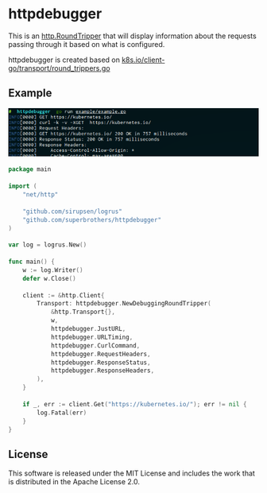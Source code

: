 # httpdebugger

This is an [http.RoundTripper](https://golang.org/pkg/net/http/#RoundTripper) that will display information about the requests passing through it based on what is configured.

httpdebugger is created based on [k8s.io/client-go/transport/round_trippers.go](https://github.com/kubernetes/client-go/blob/master/transport/round_trippers.go)

## Example

![example](./screenshots/example.png)

```go
package main

import (
	"net/http"

	"github.com/sirupsen/logrus"
	"github.com/superbrothers/httpdebugger"
)

var log = logrus.New()

func main() {
	w := log.Writer()
	defer w.Close()

	client := &http.Client{
		Transport: httpdebugger.NewDebuggingRoundTripper(
			&http.Transport{},
			w,
			httpdebugger.JustURL,
			httpdebugger.URLTiming,
			httpdebugger.CurlCommand,
			httpdebugger.RequestHeaders,
			httpdebugger.ResponseStatus,
			httpdebugger.ResponseHeaders,
		),
	}

	if _, err := client.Get("https://kubernetes.io/"); err != nil {
		log.Fatal(err)
	}
}
```

## License

This software is released under the MIT License and includes the work that is distributed in the Apache License 2.0.
